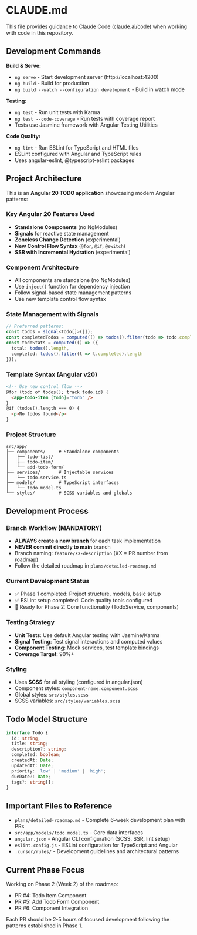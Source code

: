 # CLAUDE.md

This file provides guidance to Claude Code (claude.ai/code) when working with code in this repository.

## Development Commands

**Build & Serve:**
- `ng serve` - Start development server (http://localhost:4200)
- `ng build` - Build for production
- `ng build --watch --configuration development` - Build in watch mode

**Testing:**
- `ng test` - Run unit tests with Karma
- `ng test --code-coverage` - Run tests with coverage report
- Tests use Jasmine framework with Angular Testing Utilities

**Code Quality:**
- `ng lint` - Run ESLint for TypeScript and HTML files
- ESLint configured with Angular and TypeScript rules
- Uses angular-eslint, @typescript-eslint packages

## Project Architecture

This is an **Angular 20 TODO application** showcasing modern Angular patterns:

### Key Angular 20 Features Used
- **Standalone Components** (no NgModules)
- **Signals** for reactive state management 
- **Zoneless Change Detection** (experimental)
- **New Control Flow Syntax** (`@for`, `@if`, `@switch`)
- **SSR with Incremental Hydration** (experimental)

### Component Architecture
- All components are standalone (no NgModules)
- Use `inject()` function for dependency injection
- Follow signal-based state management patterns
- Use new template control flow syntax

### State Management with Signals
```typescript
// Preferred patterns:
const todos = signal<Todo[]>([]);
const completedTodos = computed(() => todos().filter(todo => todo.completed));
const todoStats = computed(() => ({
  total: todos().length,
  completed: todos().filter(t => t.completed).length
}));
```

### Template Syntax (Angular v20)
```html
<!-- Use new control flow -->
@for (todo of todos(); track todo.id) {
  <app-todo-item [todo]="todo" />
}
@if (todos().length === 0) {
  <p>No todos found</p>
}
```

### Project Structure
```
src/app/
├── components/     # Standalone components
│   ├── todo-list/
│   ├── todo-item/
│   └── add-todo-form/
├── services/       # Injectable services
│   └── todo.service.ts
├── models/         # TypeScript interfaces
│   └── todo.model.ts
└── styles/         # SCSS variables and globals
```

## Development Process

### Branch Workflow (MANDATORY)
- **ALWAYS create a new branch** for each task implementation
- **NEVER commit directly to main** branch
- Branch naming: `feature/XX-description` (XX = PR number from roadmap)
- Follow the detailed roadmap in `plans/detailed-roadmap.md`

### Current Development Status
- ✅ Phase 1 completed: Project structure, models, basic setup
- ✅ ESLint setup completed: Code quality tools configured
- 🔄 Ready for Phase 2: Core functionality (TodoService, components)

### Testing Strategy
- **Unit Tests**: Use default Angular testing with Jasmine/Karma
- **Signal Testing**: Test signal interactions and computed values
- **Component Testing**: Mock services, test template bindings
- **Coverage Target**: 90%+

### Styling
- Uses **SCSS** for all styling (configured in angular.json)
- Component styles: `component-name.component.scss`
- Global styles: `src/styles.scss`
- SCSS variables: `src/styles/variables.scss`

## Todo Model Structure
```typescript
interface Todo {
  id: string;
  title: string;
  description?: string;
  completed: boolean;
  createdAt: Date;
  updatedAt: Date;
  priority: 'low' | 'medium' | 'high';
  dueDate?: Date;
  tags?: string[];
}
```

## Important Files to Reference
- `plans/detailed-roadmap.md` - Complete 6-week development plan with PRs
- `src/app/models/todo.model.ts` - Core data interfaces
- `angular.json` - Angular CLI configuration (SCSS, SSR, lint setup)
- `eslint.config.js` - ESLint configuration for TypeScript and Angular
- `.cursor/rules/` - Development guidelines and architectural patterns

## Current Phase Focus
Working on Phase 2 (Week 2) of the roadmap:
- PR #4: Todo Item Component
- PR #5: Add Todo Form Component  
- PR #6: Component Integration

Each PR should be 2-5 hours of focused development following the patterns established in Phase 1.